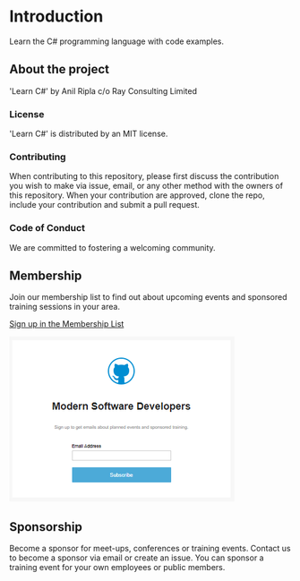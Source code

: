 # Introduction
Learn the C# programming language with code examples.

## About the project

'Learn C#' by Anil Ripla c/o Ray Consulting Limited

### License
'Learn C#' is distributed by an MIT license.

### Contributing
When contributing to this repository, please first discuss the contribution you wish to make via issue, email, or any other method with the owners of this repository. When your contribution are approved, clone the repo, include your contribution and submit a pull request.

### Code of Conduct
We are committed to fostering a welcoming community.

## Membership

Join our membership list to find out about upcoming events and sponsored training sessions in your area.

[Sign up in the Membership List](https://mailchi.mp/98f6f104b079/moderndoftware)

![Membership List](images/subscribe.PNG "Membership List")

## Sponsorship

Become  a sponsor for meet-ups, conferences or training events. Contact us to become a sponsor via email or create an issue. You can sponsor a training event for your own employees or public members.
